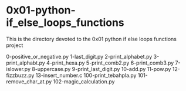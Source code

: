 # 0x01-python-if_else_loops_functions
This is the directory devoted to the 0x01 python if else loops functions project

0-positive_or_negative.py
1-last_digit.py
2-print_alphabet.py
3-print_alphabt.py
4-print_hexa.py
5-print_comb2.py
6-print_comb3.py
7-islower.py
8-uppercase.py
9-print_last_digit.py
10-add.py
11-pow.py
12-fizzbuzz.py
13-insert_number.c
100-print_tebahpla.py
101-remove_char_at.py
102-magic_calculation.py
